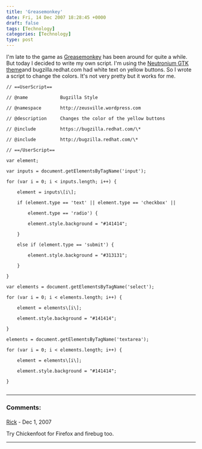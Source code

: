 ```yaml
---
title: 'Greasemonkey'
date: Fri, 14 Dec 2007 18:28:45 +0000
draft: false
tags: [Technology]
categories: [Technology]
type: post
---
```


I'm late to the game as [Greasemonkey](https://addons.mozilla.org/en-US/firefox/addon/748) has been around for quite a while. But today I decided to write my own script. I'm using the [Neutronium GTK theme](http://gnome-look.org/content/show.php/Neutronium+Unity?content=59189)and bugzilla.redhat.com had white text on yellow buttons. So I wrote a script to change the colors. It's not very pretty but it works for me.

```
// ==UserScript==

// @name            Bugzilla Style

// @namespace       http://zeusville.wordpress.com

// @description     Changes the color of the yellow buttons

// @include         https://bugzilla.redhat.com/\*

// @include         http://bugzilla.redhat.com/\*

// ==/UserScript==

var element;

var inputs = document.getElementsByTagName('input');

for (var i = 0; i < inputs.length; i++) {

    element = inputs\[i\];

    if (element.type == 'text' || element.type == 'checkbox' ||

        element.type == 'radio') {

        element.style.background = "#141414";

    }

    else if (element.type == 'submit') {

        element.style.background = "#313131";

    }

}

var elements = document.getElementsByTagName('select');

for (var i = 0; i < elements.length; i++) {

    element = elements\[i\];

    element.style.background = "#141414";

}

elements = document.getElementsByTagName('textarea');

for (var i = 0; i < elements.length; i++) {

    element = elements\[i\];

    element.style.background = "#141414";

}


```
---
### Comments:
####
[Rick]( "rickvh@sportscommish.net") - <time datetime="2007-12-17 07:42:25">Dec 1, 2007</time>

Try Chickenfoot for Firefox and firebug too.
<hr />
